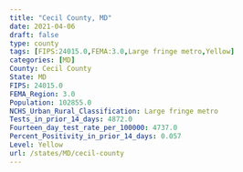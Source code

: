 ```yaml
---
title: "Cecil County, MD"
date: 2021-04-06
draft: false
type: county
tags: [FIPS:24015.0,FEMA:3.0,Large fringe metro,Yellow]
categories: [MD]
County: Cecil County
State: MD
FIPS: 24015.0
FEMA_Region: 3.0
Population: 102855.0
NCHS_Urban_Rural_Classification: Large fringe metro
Tests_in_prior_14_days: 4872.0
Fourteen_day_test_rate_per_100000: 4737.0
Percent_Positivity_in_prior_14_days: 0.057
Level: Yellow
url: /states/MD/cecil-county
---
```



